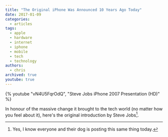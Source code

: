 ```yaml
---
title: "The Original iPhone Was Announced 10 Years Ago Today"
date: 2017-01-09
categories:
  - articles
tags:
  - apple
  - hardware
  - internet
  - iphone
  - mobile
  - tech
  - technology
authors:
  - chris
archived: true
youtube: true
---
```


{% youtube "vN4U5FqrOdQ", "Steve Jobs iPhone 2007 Presentation (HD)" %}

In honour of the massive change it brought to the tech world (no matter how you feel about it), here's the original introduction by Steve Jobs[^1].

[^1]: Yes, I know everyone and their dog is posting this same thing today.
